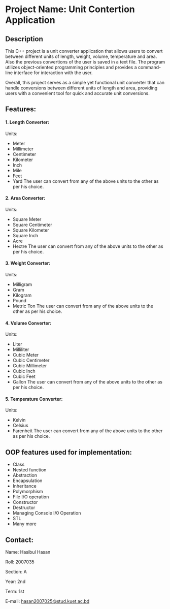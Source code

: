 ﻿# Project Name: Unit Contertion Application
## Description
This C++ project is a unit converter application that allows users to convert between different units of length, weight, volume, temperature and area. Also the previous convertions of the user is saved in a text file. The program utilizes object-oriented programming principles and provides a command-line interface for interaction with the user.

Overall, this project serves as a simple yet functional unit converter that can handle conversions between different units of length and area, providing users with a convenient tool for quick and accurate unit conversions.
## Features:
#### 1. Length Converter:
Units:
   - Meter
   - Millimeter
   - Centimeter
   - Kilometer
   - Inch
   - Mile
   - Feet
   - Yard
 The user can convert from any of the above units to the other as per his choice.
#### 2. Area Converter:
Units:
- Square Meter
- Square Centimeter
- Square Kilometer
- Square Inch
- Acre
- Hectre
The user can convert from any of the above units to the other as per his choice.
#### 3. Weight Converter:
Units:
- Milligram
- Gram
- Kilogram
- Pound
- Metric Ton
The user can convert from any of the above units to the other as per his choice.
#### 4. Volume Converter:
Units:
- Liter
- Milliliter
- Cubic Meter
- Cubic Centimeter
- Cubic Millimeter
- Cubic Inch
- Cubic Feet
- Gallon
The user can convert from any of the above units to the other as per his choice.
#### 5. Temperature Converter:
Units:
- Kelvin
- Celsius
- Farenheit
The user can convert from any of the above units to the other as per his choice.
## OOP features used for implementation:
- Class
- Nested function
- Abstraction
- Encapsulation
- Inheritance
- Polymorphism
- File I/O operation
- Constructor
- Destructor
- Managing Console I/0 Operation
- STL
- Many more
## Contact:
Name: Hasibul Hasan

Roll: 2007035

Section: A

Year: 2nd

Term: 1st

E-mail: hasan2007025@stud.kuet.ac.bd
